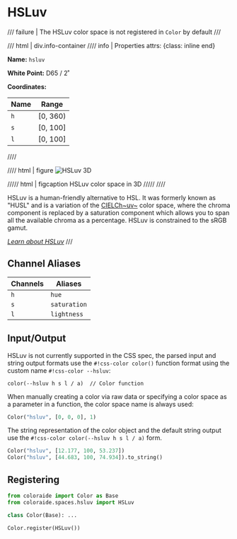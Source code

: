 # HSLuv

/// failure | The HSLuv color space is not registered in `Color` by default
///

/// html | div.info-container
//// info | Properties
    attrs: {class: inline end}

**Name:** `hsluv`

**White Point:** D65 / 2˚

**Coordinates:**

Name | Range
---- | -----
`h`  | [0, 360)
`s`  | [0, 100]
`l`  | [0, 100]
////

//// html | figure
![HSLuv 3D](../images/hsluv-3d.png)

///// html | figcaption
HSLuv color space in 3D
/////
////

HSLuv is a human-friendly alternative to HSL. It was formerly known as "HUSL" and is a variation of the
[CIELCh~uv~](./lchuv.md) color space, where the chroma component is replaced by a saturation component which allows you
to span all the available chroma as a percentage. HSLuv is constrained to the sRGB gamut.

_[Learn about HSLuv](https://www.hsluv.org/)_
///

## Channel Aliases

Channels    | Aliases
----------- | -------
`h`         | `hue`
`s`         | `saturation`
`l`         | `lightness`

## Input/Output

HSLuv is not currently supported in the CSS spec, the parsed input and string output formats use the
`#!css-color color()` function format using the custom name `#!css-color --hsluv`:

```css-color
color(--hsluv h s l / a)  // Color function
```

When manually creating a color via raw data or specifying a color space as a parameter in a function, the color
space name is always used:

```py
Color("hsluv", [0, 0, 0], 1)
```

The string representation of the color object and the default string output use the
`#!css-color color(--hsluv h s l / a)` form.

```py play
Color("hsluv", [12.177, 100, 53.237])
Color("hsluv", [44.683, 100, 74.934]).to_string()
```

## Registering

```py
from coloraide import Color as Base
from coloraide.spaces.hsluv import HSLuv

class Color(Base): ...

Color.register(HSLuv())
```
